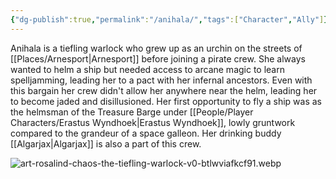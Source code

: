 ```yaml
---
{"dg-publish":true,"permalink":"/anihala/","tags":["Character","Ally"]}
---
```


Anihala is a tiefling warlock who grew up as an urchin on the streets of [[Places/Arnesport\|Arnesport]] before joining a pirate crew.  She always wanted to helm a ship but needed access to arcane magic to learn spelljamming, leading her to a pact with her infernal ancestors.  Even with this bargain her crew didn't allow her anywhere near the helm, leading her to become jaded and disillusioned.  Her first opportunity to fly a ship was as the helmsman of the Treasure Barge under [[People/Player Characters/Erastus Wyndhoek\|Erastus Wyndhoek]], lowly gruntwork compared to the grandeur of a space galleon.  Her drinking buddy [[Algarjax\|Algarjax]] is also a part of this crew.  

![art-rosalind-chaos-the-tiefling-warlock-v0-btlwviafkcf91.webp](/img/user/Z_Attachments/art-rosalind-chaos-the-tiefling-warlock-v0-btlwviafkcf91.webp)